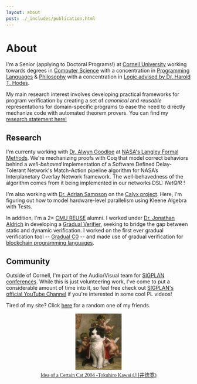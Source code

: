 ```yaml
---
layout: about
post: ./_includes/publication.html
---
```


# About
I'm a Senior (applying to Doctoral Programs!) at [Cornell University](https://www.cornell.edu/) working towards degrees in [Computer Science](https://cis.cornell.edu/) with a concentration in [Programming Languages](https://pl.cs.cornell.edu/) & [Philosophy](https://philosophy.cornell.edu/) with a concentration in [Logic advised by Dr. Harold T. Hodes](https://philosophy.cornell.edu/harold-theodore-hodes).

My main research interest involves developing practical frameworks for program verification by creating a set of _canonical_ and _reusable_ representations for domain-specific programs to ease the need to directly mechanize code with automated theorem provers. You can find my [research statement here!](https://janpaul.pl/assets/pdfs/research_stmt.pdf)

## Research

I'm currenty working with [Dr. Alwyn Goodloe](https://shemesh.larc.nasa.gov/people/aeg/) at [NASA's Langley Formal Methods](https://shemesh.larc.nasa.gov/fm/index.html). We're mechanizing proofs with Coq that model correct behaviors behind a _well-behaved_ implementation of a Software Defined Delay-Tolerant Network's Match-Action pipeline algorithm for NASA’s Interplanetary Overlay Network framework. The well-behavedness of the algorithm comes from it being implemented in our networks DSL: _NetQIR_ !

I'm also working with [Dr. Adrian Sampson](https://www.cs.cornell.edu/~asampson/) on the [Calyx project](https://calyxir.org/). Here, I'm figuring out how to model hardware-level parallelism using Kleene Algebra with Tests.

In addition, I'm a 2× [CMU REUSE](https://www.cmu.edu/scs/s3d/reuse/Research/index.html) alumni. I worked under [Dr. Jonathan Aldrich](https://www.cs.cmu.edu/~aldrich/) in developing a [Gradual Verifier](http://www.cs.cmu.edu/~aldrich/papers/vmcai2018-gradual-verification.pdf), seeking to bridge the gap between static and dynamic verification. I worked on the first ever gradual verification tool -- [Gradual C0](https://arxiv.org/abs/2210.02428) -- and made use of gradual verification for [blockchain programming languages](https://popl24.sigplan.org/details/prisc-2024-papers/2/Gradual-Verification-for-Smart-Contracts).

## Community

Outside of Cornell, I'm part of the Audio/Visual team for [SIGPLAN conferences](https://www.sigplan.org/AV). While this is just volunteering work, I've come to put a considerable amount of time into it, so feel free check out [SIGPLAN's official YouTube Channel](https://www.youtube.com/@acmsigplan) if you're interested in some cool PL videos!

<script>
  // Define an array of friends' links and their names
  const friends = [
    { name: 'Song', url: 'https://s-ye.github.io/me/' },
    { name: 'Inle', url: 'https://imbush.github.io/' },
    { name: 'Sid', url: 'https://sholalkere.github.io/' },
    { name: 'Ben', url: 'https://camto.github.io/' },
    { name: 'Sina', url: 'https://sinearc.github.io/' },
    { name: 'Elaine', url: 'https://samoyed.blog/' },
    { name: 'Alex', url: 'https://www.eecs.tufts.edu/~abai02/'},
    { name: 'John', url: 'https://j-hui.com/'},
    { name: 'Chris', url: 'https://flyingrocksquirrel.github.io/'},
    { name: 'Max', url: 'https://conf.researchr.org/profile/conf/maxsun'},
    { name: 'Espada', url: 'https://x.com/guiespada'}
  ];

  // Function to choose a random friend and return the URL
  function getRandomFriendURL() {
    const randomIndex = Math.floor(Math.random() * friends.length);
    return friends[randomIndex].url;
  }

  // Function to handle the link click (normal and middle-click)
  function handleLinkClick(event) {
    const randomFriendURL = getRandomFriendURL();

    // If middle mouse button is clicked or Ctrl/Command key is pressed, open in a new tab
    if (event.button === 1 || event.ctrlKey || event.metaKey) {
      window.open(randomFriendURL, '_blank'); // Open in a new tab
    } else {
      // For normal clicks, redirect in the same tab
      window.location.href = randomFriendURL;
    }

    event.preventDefault(); // Prevent default behavior of link
  }
</script>

<!-- Add the button or clickable link somewhere in your HTML -->
<p>Tired of my site? Click <a href="#" onmousedown="handleLinkClick(event);">here</a> for a random one of my friends.</p>

<center>
<img width="25%" src="assets/img/Tokuhiro_Kawai.jpg">
</center>

<center>
<a href="https://www.thegreatcat.org/the-cat-in-art-and-photos-2/cats-asian-art/tokuhiro-kawai-1971-present-japanese" style="font-size: 14px; font-family: 'Lora'">Idea of a Certain Cat 2004 -Tokuhiro Kawai (川井徳寛)</a>
</center>
